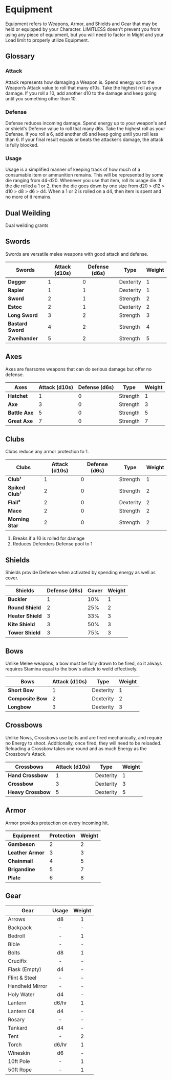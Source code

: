 # Equipment
Equipment refers to Weapons, Armor, and Shields and Gear that may be held or equipped by your Character. LIMITLESS doesn't prevent you from using any piece of equipment, but you will need to factor in Might and your Load limit to properly utilize Equipment.

## Glossary

### Attack
Attack represents how damaging a Weapon is. Spend energy up to the Weapon’s Attack value to roll that many d10s. Take the highest roll as your damage. If you roll a 10, add another d10 to the damage and keep going until you something other than 10.

### Defense
Defense reduces incoming damage. Spend energy up to your weapon's and or shield's Defense value to roll that many d6s. Take the highest roll as your Defense. If you roll a 6, add another d6 and keep going until you roll less than 6. If your final result equals or beats the attacker’s damage, the attack is fully blocked.

### Usage
Usage is a simplified manner of keeping track of how much of a consumable item or ammunition remains. This will be represented by some die ranging from d4-d20. Whenever you use that item, roll its usage die. If the die rolled a 1 or 2, then the die goes down by one size from d20 > d12 > d10 > d8 > d6 > d4. When a 1 or 2 is rolled on a d4, then item is spent and no more of it remains.

## Dual Weilding
Dual weilding grants 

## Swords
Swords are versatile melee weapons with good attack and defense.

| Swords                | Attack (d10s) | Defense (d6s) | Type      | Weight |
| --------------------- | ------------- | ------------- | --------- | ------ |
| **Dagger**            | 1             | 0             | Dexterity | 1      |
| **Rapier**            | 1             | 1             | Dexterity | 1      |
| **Sword**             | 2             | 1             | Strength  | 2      |
| **Estoc**             | 2             | 1             | Dexterity | 2      |
| **Long Sword**        | 3             | 2             | Strength  | 3      |
| **Bastard Sword**     | 4             | 2             | Strength  | 4      |
| **Zweihander**        | 5             | 2             | Strength  | 5      |

## Axes
Axes are fearsome weapons that can do serious damage but offer no defense.

| Axes                  | Attack (d10s) | Defense (d6s) | Type      | Weight |
| --------------------- | ------------- | ------------- | --------- | ------ |
| **Hatchet**           | 1             | 0             | Strength  | 1      |
| **Axe**               | 3             | 0             | Strength  | 3      |
| **Battle Axe**        | 5             | 0             | Strength  | 5      |
| **Great Axe**         | 7             | 0             | Strength  | 7      |

## Clubs
Clubs reduce any armor protection to 1.

| Clubs                 | Attack (d10s) | Defense (d6s) | Type      | Weight |
| --------------------- | ------------- | ------------- | --------- | ------ |
| **Club¹**             | 1             | 0             | Strength  | 1      |
| **Spiked Club¹**      | 2             | 0             | Strength  | 2      |
| **Flail²**            | 2             | 0             | Dexterity | 2      |
| **Mace**              | 2             | 0             | Strength  | 2      |
| **Morning Star**      | 2             | 0             | Strength  | 2      |
1. Breaks if a 10 is rolled for damage
2. Reduces Defenders Defense pool to 1

## Shields
Shields provide Defense when activated by spending energy as well as cover.

| Shields           | Defense (d6s) | Cover | Weight |
| ----------------- | ------------- | ----- | ------ |
| **Buckler**       | 1             | 10%   | 1      |
| **Round Shield**  | 2             | 25%   | 2      |
| **Heater Shield** | 3             | 33%   | 3      |
| **Kite Shield**   | 3             | 50%   | 3      |
| **Tower Shield**  | 3             | 75%   | 3      |

## Bows
Unlike Melee weapons, a bow must be fully drawn to be fired, so it always requires Stamina equal to the bow's attack to weild effectively.

| Bows               | Attack (d10s) | Type      | Weight |
| ------------------ | ------------- | --------- | ------ |
| **Short Bow**      | 1             | Dexterity | 1      |
| **Composite Bow**  | 2             | Dexterity | 2      |
| **Longbow**        | 3             | Dexterity | 3      |


## Crossbows
Unlike Nows, Crossbows use bolts and are fired mechanically, and require no Energy to shoot. Additionally, once fired, they will need to be reloaded. Reloading a Crossbow takes one round and as much Energy as the Crossbow's Attack.

| Crossbows          | Attack (d10s) | Type      | Weight |
| ------------------ | ------------- | --------- | ------ |
| **Hand Crossbow**  | 1             | Dexterity | 1      |
| **Crossbow**       | 3             | Dexterity | 3      |
| **Heavy Crossbow** | 5             | Dexterity | 5      |

## Armor
Armor provides protection on every incoming hit.

| Equipment         | Protection | Weight | 
| ----------------- | ---------- | ------ |
| **Gambeson**      | 2          | 2      |
| **Leather Armor** | 3          | 3      |
| **Chainmail**     | 4          | 5      |
| **Brigandine**    | 5          | 7      |
| **Plate**         | 6          | 8      |

## Gear
| Gear            | Usage | Weight |
|-----------------|:-----:|:------:|
| Arrows          | d8    | 1      |
| Backpack        | -     | -      |
| Bedroll         | -     | 1      |
| Bible           | -     | -      |
| Bolts           | d8    | 1      |
| Crucifix        | -     | -      |
| Flask (Empty)   | d4    | -      |
| Flint & Steel   | -     | -      |
| Handheld Mirror | -     | -      |
| Holy Water      | d4    | -      |
| Lantern         | d6/hr | 1      |
| Lantern Oil     | d4    | -      |
| Rosary          | -     | -      |
| Tankard         | d4    | -      |
| Tent            | -     | 2      |
| Torch           | d6/hr | 1      |
| Wineskin        | d6    | -      |
| 10ft Pole       | -     | 1      |
| 50ft Rope       | -     | 1      |